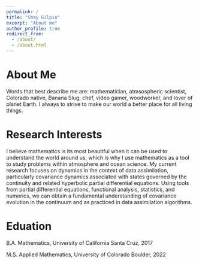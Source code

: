 ```yaml
---
permalink: /
title: "Shay Gilpin"
excerpt: "About me"
author_profile: true
redirect_from: 
  - /about/
  - /about.html
---
```


About Me
======
Words that best describe me are: mathematician, atmsospheric scientist, Colorado native, Banana Slug, chef, video gamer, woodworker, and lover of planet Earth. I always to strive to make our world a better place for all living things.

Research Interests
======
I believe mathematics is its most beautiful when it can be used to understand the world around us, which is why I use mathematics as a tool to study problems within atmosphere and ocean science. My current research focuses on dynamics in the context of data assimilation, particularly covariance dynamics associated with states governed by the continuity and related hyperbolic partial differential equations. Using tools from partial differential equations, functional analysis, statistics, and numerics, we can obtain a fundamental understanding of covariance evolution in the continuum and as practiced in data assimilation algorithms.

Eduation
======
B.A. Mathematics, University of California Santa Cruz, 2017


M.S. Applied Mathematics, University of Colorado Boulder, 2022

